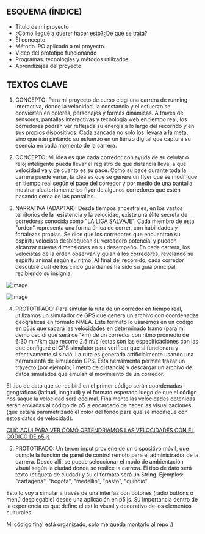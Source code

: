 ESQUEMA (ÍNDICE) 
-
- Titulo de mi proyecto
- ¿Cómo llegué a querer hacer esto?¿De qué se trata?
- El concepto
- Método IPO aplicado a mi proyecto.
- Video del prototipo funcionando
- Programas. tecnologías y métodos utilizados.
- Aprendizajes del proyecto.

TEXTOS CLAVE
-
1. CONCEPTO: Para mi proyecto de curso elegí una carrera de running interactiva, donde la velocidad, la constancia y el esfuerzo se convierten en colores, personajes y formas dinámicas. A través de sensores, pantallas interactivas y tecnología web en tiempo real, los corredores podrán ver reflejada su energía a lo largo del recorrido y en sus propios dispositivos. Cada zancada no solo los llevara a la meta, sino que irán pintando su esfuerzo en un lienzo digital que captura su esencia en cada momento de la carrera.
   
2. CONCEPTO: Mi idea es que cada corredor con ayuda de su celular o reloj inteligente pueda llevar el registro de que distancia lleva, a que velocidad va y de cuanto es su pace. Como su pace durante toda la carrera puede variar, la idea es que se genere un flyer que se modifique en tiempo real según el pace del corredor y por medio de una pantalla mostrar aleatoriamente los flyer de algunos corredores que estén pasando cerca de las pantallas.
   
3. NARRATIVA (ADAPTAR): Desde tiempos ancestrales, en los vastos territorios de la resistencia y la velocidad, existe una élite secreta de corredores conocida como "LA LIGA SALVAJE". Cada miembro de esta "orden" representa una forma única de correr, con habilidades y fortalezas propias. Se dice que los corredores que encuentran su espíritu velocista desbloquean su verdadero potencial y pueden alcanzar nuevas dimensiones en su desempeño.
En cada carrera, los velocistas de la orden observan y guían a los corredores, revelando su espíritu animal según su ritmo. Al final del recorrido, cada corredor descubre cuál de los cinco guardianes ha sido su guía principal, recibiendo su insignia.

![image](https://github.com/user-attachments/assets/053bf8dc-f252-4a67-990a-0ec8f3d16e7c)

![image](https://github.com/user-attachments/assets/cd05e4ef-27f3-4e2e-b8e0-d8bf59a88368)

4. PROTOTIPADO: Para simular la ruta de un corredor en tiempo real, utilizamos un simulador de GPS que genera un archivo con coordenadas geográficas en formato NMEA. Este formato lo usaremos en un código en p5.js que sacará las velocidades en determinado tramo (para mi demo decidí que será de 1km) de un corredor con ritmo promedio de 6:30 min/km que recorre 2.5 m/s (estas son las especificaciones con las que configuré el GPS simulator para verificar que si funcionara y efectivamente si sirvió. La ruta es generada artificialmente usando una herramienta de simulación GPS. Esta herramienta permite trazar un trayecto (por ejemplo, 1 metro de distancia) y descargar un archivo de datos simulados que emulan el movimiento de un corredor.

El tipo de dato que se recibirá en el primer código serán coordenadas geográficas (latitud, longitud) y el formato esperado luego de que el código nos saque la velocidad será decimal. Finalmente las velocidades obtenidas serán enviadas al código de p5.js encargado de hacer las visualizaciones (que estará parametrizado el color del fondo para que se modifique con estos datos de velocidad).

[CLIC AQUÍ PARA VER CÓMO OBTENDRIAMOS LAS VELOCIDADES CON EL CÓDIGO DE p5.js](https://editor.p5js.org/manuuuu15281/sketches/OfDxS9mYy)

5. PROTOTIPADO: Un tercer input proviene de un dispositivo móvil, que cumple la función de panel de control remoto para el administrador de la carrera. Desde allí, se puede seleccionar el modo de ambientación visual según la ciudad donde se realice la carrera. El tipo de dato será texto (etiqueta de ciudad) y su el formato será un String. Ejemplos: "cartagena", "bogota", "medellin", "pasto", "quindio".

Esto lo voy a simular a través de una interfaz con botones (radio buttons o menú desplegable) desde una aplicación en p5.js. Su importancia dentro de la experiencia es que define el estilo visual y decorativo de los elementos culturales.


Mi código final está organizado, solo me queda montarlo al repo :)
